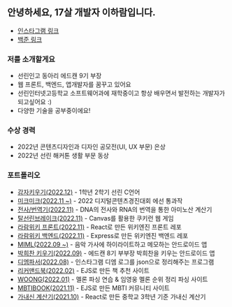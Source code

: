 ## 안녕하세요, 17살 개발자 이하람입니다. 
* <a href="https://www.instagram.com/im.rarame">인스타그램 링크</a>
* <a href="https://www.acmicpc.net/user/slyram06">백준 링크</a>

### 저를 소개할게요
* 선린인고 동아리 에드캔 9기 부장
* 웹 프론트, 백엔드, 앱개발자를 꿈꾸고 있어요
* 선린인터넷고등학교 소프트웨어과에 재학중이고 항상 배우면서 발전하는 개발자가 되고싶어요 :)
* 다양한 기술을 공부중이에요!

### 수상 경력
- 2022년 콘텐츠디자인과 디자인 공모전(UI, UX 부문) 은상
- 2022년 선린 해커톤 생활 부문 동상

### 포트폴리오
- <a href="https://github.com/leecouple/project">감자키우기(2022.12)</a> - 1학년 2학기 선린 C언어 
- <a href="https://github.com/SweetGuyFanClub2th/MickMick">미크미크(2022.11 ~)</a> - 2022 디지털콘텐츠경진대회 에선 통과작
- <a href="https://iamraram.github.io/routes/science.html">전사/번역기(2022.11)</a> - DNA의 전사와 RNA의 번역을 통한 아미노산 계산기
- <a href="https://github.com/iamraram/WebGame">탈선린브레이크(2022.11)</a> - Canvas를 활용한 쿠키런 웹 게임
- <a href="https://github.com/iamraram/raramWiki_front">라람위키 프론트(2022.11)</a> - React로 만든 위키엔진 프론트 레포
- <a href="https://github.com/iamraram/raramWiki_back">라람위키 백엔드(2022.11)</a> - Express로 만든 위키엔진 백엔드 레포
- <a href="https://github.com/iamraram/miml">MIML(2022.09 ~)</a> - 음악 가사에 하이라이트하고 메모하는 안드로이드 앱
- <a href="https://github.com/iamraram/mr.park">박희찬 키우기(2022.09)</a> - 에드캔 8기 부부장 박희찬을 키우는 안드로이드 앱
- <a href="https://github.com/iamraram/DM_parsing">디엠파서(2022.08)</a> - 인스타그램 디엠 로그를 json으로 정리해주는 프로그램
- <a href="https://github.com/iamraram/diaryservice">리커맨드북(2022.02)</a> - EJS로 만든 책 추천 사이트
- <a href="https://github.com/iamraram/woong">WOONG(2022.01)</a> - 멜론 파싱 연습 & 임영웅 멜론 순위 정리 파싱 사이트
- <a href="https://github.com/iamraram/mbtibook">MBTIBOOK(2021.11)</a> - EJS로 만든 MBTI 커뮤니티 사이트
- <a href="https://github.com/iamraram/ganaesin">가내신 계산기(2021.10)</a> - React로 만든 중학교 3학년 기준 가내신 계산기
